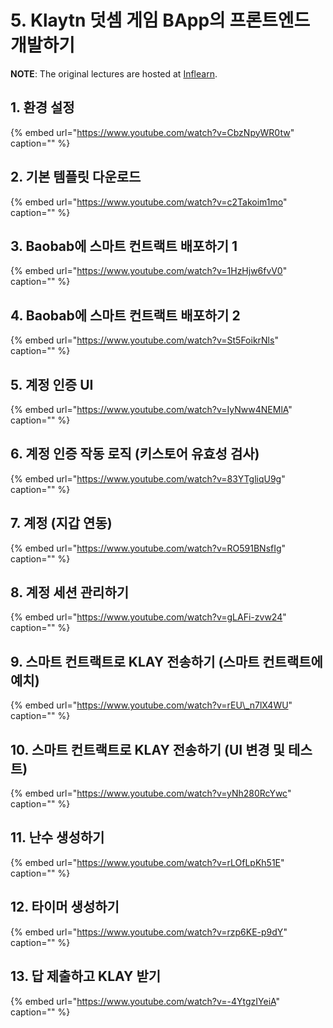 # 5. Klaytn 덧셈 게임 BApp의 프론트엔드 개발하기

**NOTE**: The original lectures are hosted at [Inflearn](https://www.inflearn.com/course/%ED%81%B4%EB%A0%88%EC%9D%B4%ED%8A%BC).

## 1. 환경 설정

{% embed url="https://www.youtube.com/watch?v=CbzNpyWR0tw" caption="" %}

## 2. 기본 템플릿 다운로드

{% embed url="https://www.youtube.com/watch?v=c2Takoim1mo" caption="" %}

## 3. Baobab에 스마트 컨트랙트 배포하기 1

{% embed url="https://www.youtube.com/watch?v=1HzHjw6fvV0" caption="" %}

## 4. Baobab에 스마트 컨트랙트 배포하기 2

{% embed url="https://www.youtube.com/watch?v=St5FoikrNls" caption="" %}

## 5. 계정 인증 UI

{% embed url="https://www.youtube.com/watch?v=IyNww4NEMlA" caption="" %}

## 6. 계정 인증 작동 로직 \(키스토어 유효성 검사\)

{% embed url="https://www.youtube.com/watch?v=83YTgliqU9g" caption="" %}

## 7. 계정 \(지갑 연동\)

{% embed url="https://www.youtube.com/watch?v=RO591BNsfIg" caption="" %}

## 8. 계정 세션 관리하기

{% embed url="https://www.youtube.com/watch?v=gLAFi-zvw24" caption="" %}

## 9. 스마트 컨트랙트로 KLAY 전송하기 \(스마트 컨트랙트에 예치\)

{% embed url="https://www.youtube.com/watch?v=rEU\_n7lX4WU" caption="" %}

## 10. 스마트 컨트랙트로 KLAY 전송하기 \(UI 변경 및 테스트\)

{% embed url="https://www.youtube.com/watch?v=yNh280RcYwc" caption="" %}

## 11. 난수 생성하기

{% embed url="https://www.youtube.com/watch?v=rLOfLpKh51E" caption="" %}

## 12. 타이머 생성하기

{% embed url="https://www.youtube.com/watch?v=rzp6KE-p9dY" caption="" %}

## 13. 답 제출하고 KLAY 받기

{% embed url="https://www.youtube.com/watch?v=-4YtgzIYeiA" caption="" %}


